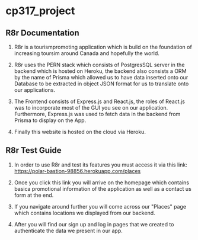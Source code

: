 # cp317_project

## R8r Documentation

1. R8r is a tourismpromoting application which is build on the foundation of increasing toursim around Canada and hopefully the world.

2. R8r uses the PERN stack which consists of PostgresSQL server in the backend which is hosted on Heroku, the backend also consists a ORM by the name of Prisma which allowed us to have data inserted onto our Database to be extracted in object JSON format for us to translate onto our applications.

3. The Frontend consists of Express.js and React.js, the roles of React.js was to incorporate most of the GUI you see on our application. Furthermore, Express.js was used to fetch data in the backend from Prisma to display on the App.

4. Finally this website is hosted on the cloud via Heroku.

## R8r Test Guide

1. In order to use R8r and test its features you must access it via this link: https://polar-bastion-98856.herokuapp.com/places

2. Once you click this link you will arrive on the homepage which contains basica promotional information of the application as well as a contact us form at the end.

3. If you navigate around further you will come across our "Places" page which contains locations we displayed from our backend.

4. After you will find our sign up and log in pages that we created to authenticate the data we present in our app. 
